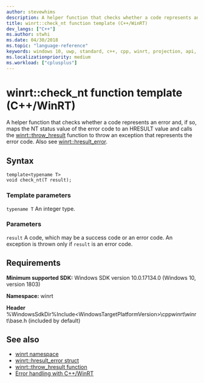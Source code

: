 ```yaml
---
author: stevewhims
description: A helper function that checks whether a code represents an error and, if so, maps the NT status value of the error code to an HRESULT value and throws an exception using a C++/WinRT object that represents the error code.
title: winrt::check_nt function template (C++/WinRT)
dev_langs: ["C++"]
ms.author: stwhi
ms.date: 04/30/2018
ms.topic: "language-reference"
keywords: windows 10, uwp, standard, c++, cpp, winrt, projection, api, reference, check, throw, exception, NT, status, value, HRESULT, error, code
ms.localizationpriority: medium
ms.workload: ["cplusplus"]
---
```


# winrt::check_nt function template (C++/WinRT)
A helper function that checks whether a code represents an error and, if so, maps the NT status value of the error code to an HRESULT value and calls the [winrt::throw_hresult](throw-hresult.md) function to throw an exception that represents the error code. Also see [winrt::hresult_error](hresult-error.md).

## Syntax
```cppwinrt
template<typename T>
void check_nt(T result);
```

### Template parameters
`typename T`
An integer type.

### Parameters
`result`
A code, which may be a success code or an error code. An exception is thrown only if `result` is an error code.

## Requirements
**Minimum supported SDK:** Windows SDK version 10.0.17134.0 (Windows 10, version 1803)

**Namespace:** winrt

**Header** %WindowsSdkDir%Include\<WindowsTargetPlatformVersion>\cppwinrt\winrt\base.h (included by default)

## See also 
* [winrt namespace](../winrt.md)
* [winrt::hresult_error struct](hresult-error.md)
* [winrt::throw_hresult function](throw-hresult.md)
* [Error handling with C++/WinRT](/windows/uwp/cpp-and-winrt-apis/error-handling)
